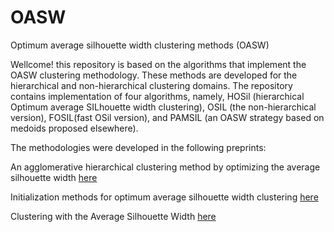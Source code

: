 # OASW
Optimum average silhouette width clustering methods (OASW) 

Wellcome! this repository is based on the algorithms that implement the OASW clustering methodology. These methods are developed for the
hierarchical and non-hierarchical clustering domains. The repository contains implementation of four algorithms, namely, HOSil (hierarchical Optimum average SILhouette width clustering), OSIL (the non-hierarchical version), FOSIL(fast OSil version), and PAMSIL (an OASW strategy based on medoids proposed elsewhere).

The methodologies were developed in the following preprints:

An agglomerative hierarchical clustering method by optimizing the average silhouette width [here](https://arxiv.org/pdf/1909.12356.pdf)

Initialization methods for optimum average silhouette width clustering [here](https://arxiv.org/pdf/1910.08644.pdf)

Clustering with the Average Silhouette Width [here](https://www.sciencedirect.com/science/article/pii/S0167947321000244?dgcid=author)

